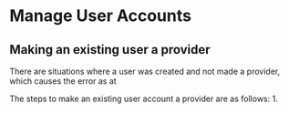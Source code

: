 # Manage User Accounts
## Making an existing user a provider
There are situations where a user was created and not made a provider, which causes the error as at 

The steps to make an existing user account a provider are as follows:
1. 
